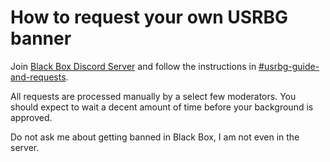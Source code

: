 # How to request your own USRBG banner

Join [Black Box Discord Server](https://discord.gg/TeRQEPb) and follow the instructions in [#usrbg-guide-and-requests](https://discord.com/channels/449175561529589761/886287835018178560).

All requests are processed manually by a select few moderators. You should expect to wait a decent amount of time before your background is approved.

Do not ask me about getting banned in Black Box, I am not even in the server.
